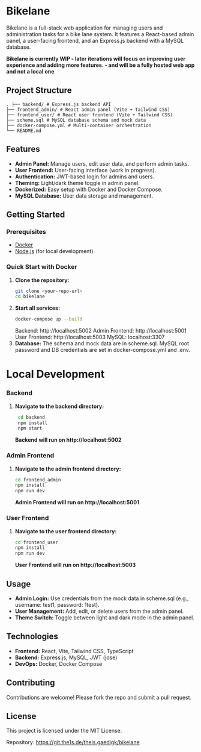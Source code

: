 # Bikelane

Bikelane is a full-stack web application for managing users and administration tasks for a bike lane system. It features a React-based admin panel, a user-facing frontend, and an Express.js backend with a MySQL database.

**Bikelane is currently WIP - later iterations will focus on improving user experience and adding more features. - and will be a fully hosted web app and not a local one**

## Project Structure

```
. ├── backend/ # Express.js backend API
├── frontend_admin/ # React admin panel (Vite + Tailwind CSS)
├── frontend_user/ # React user frontend (Vite + Tailwind CSS)
├── scheme.sql # MySQL database schema and mock data
├── docker-compose.yml # Multi-container orchestration
└── README.md
```

## Features

- **Admin Panel:** Manage users, edit user data, and perform admin tasks.
- **User Frontend:** User-facing interface (work in progress).
- **Authentication:** JWT-based login for admins and users.
- **Theming:** Light/dark theme toggle in admin panel.
- **Dockerized:** Easy setup with Docker and Docker Compose.
- **MySQL Database:** User data storage and management.

## Getting Started

### Prerequisites

- [Docker](https://www.docker.com/)
- [Node.js](https://nodejs.org/) (for local development)

### Quick Start with Docker

1. **Clone the repository:**
   ```sh
   git clone <your-repo-url>
   cd bikelane
   ```
2. **Start all services:**
   ```sh
   docker-compose up --build
   ```
   Backend: http://localhost:5002
   Admin Frontend: http://localhost:5001
   User Frontend: http://localhost:5003
   MySQL: localhost:3307
3. **Database:**
    The schema and mock data are in scheme.sql.
    MySQL root password and DB credentials are set in docker-compose.yml and .env.

# Local Development
### Backend
1. **Navigate to the backend directory:**
   ```sh
    cd backend
    npm install
    npm start
   ```
   **Backend will run on http://localhost:5002**

### Admin Frontend
1. **Navigate to the admin frontend directory:**
   ```sh
   cd frontend_admin
   npm install
   npm run dev
   ```
   **Admin Frontend will run on http://localhost:5001**

### User Frontend
1. **Navigate to the user frontend directory:**
   ```sh
   cd frontend_user
   npm install
   npm run dev
   ```
   **User Frontend will run on http://localhost:5003**

## Usage
- **Admin Login:** Use credentials from the mock data in scheme.sql (e.g., username: test1, password: 1test).
- **User Management:** Add, edit, or delete users from the admin panel.
- **Theme Switch:** Toggle between light and dark mode in the admin panel.

## Technologies
- **Frontend:** React, Vite, Tailwind CSS, TypeScript
- **Backend:** Express.js, MySQL, JWT (jose)
- **DevOps:** Docker, Docker Compose

## Contributing
Contributions are welcome! Please fork the repo and submit a pull request.

## License
This project is licensed under the MIT License.

Repository: https://git.the1s.de/theis.gaedigk/bikelane